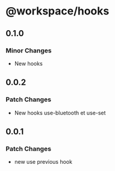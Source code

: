 # @workspace/hooks

## 0.1.0

### Minor Changes

- New hooks

## 0.0.2

### Patch Changes

- New hooks use-bluetooth et use-set

## 0.0.1

### Patch Changes

- new use previous hook
